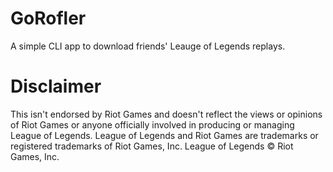 # GoRofler

A simple CLI app to download friends' Leauge of Legends replays. 


# Disclaimer

This isn't endorsed by Riot Games and doesn't reflect the views or opinions of Riot Games or anyone officially involved in producing or managing League of Legends. League of Legends and Riot Games are trademarks or registered trademarks of Riot Games, Inc. League of Legends © Riot Games, Inc.
